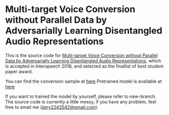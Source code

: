 # Multi-target Voice Conversion without Parallel Data by Adversarially Learning Disentangled Audio Representations

This is the source code for [Multi-target Voice Conversion without Parallel Data by Adversarially Learning Disentangled Audio Representations](https://arxiv.org/pdf/1804.02812), which is accepted in Interspeech 2018, and selected as the finallist of best student paper award.

You can find the conversion sample at [here](https://jjery2243542.github.io/voice_conversion_demo/)
Pretrained model is available at [here](http://speech.ee.ntu.edu.tw/~jjery2243542/model.pkl)

If you want to trained the model by yourself, please refer to new-branch.
The source code is currently a little messy, if you have any problem, feel free to email me (jjery2243542@gmail.com).

